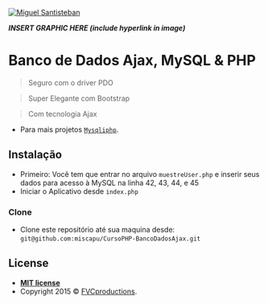 <a href="https://mysqliphp.blogspot.com/"><img src="https://imgur.com/6yA25hz" title="Miguel Santisteban" alt="Miguel Santisteban"></a>

<!-- [![MYSQLIPHP](https://imgur.com/a/C87vFc2)](https://mysqliphp.blogspot.com/) -->

***INSERT GRAPHIC HERE (include hyperlink in image)***

# Banco de Dados Ajax, MySQL & PHP 

> Seguro com o driver PDO

> Super Elegante com Bootstrap

> Com tecnologia Ajax 

- Para mais projetos <a href="https://mysqliphp.blogspot.com/" target="_blank">`Mysqliphp`</a>.

## Instalação

- Primeiro: Você tem que entrar no arquivo `muestreUser.php` e inserir seus dados para acesso à MySQL na linha 42, 43, 44, e 45
- Iniciar o Aplicativo desde `index.php`

### Clone

- Clone este repositório até sua maquina desde: `git@github.com:miscapu/CursoPHP-BancoDadosAjax.git`

## License

- **[MIT license](https://mysqliphp.blogspot.com/)**
- Copyright 2015 © <a href="https://mysqliphp.blogspot.com/" target="_blank">FVCproductions</a>.
